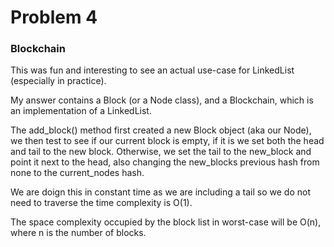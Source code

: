 
# Problem 4
### Blockchain


This was fun and interesting to see an actual use-case 
for LinkedList (especially in practice).

My answer contains a Block (or a Node class), and a Blockchain, which is
an implementation of a LinkedList. 

The add_block() method first created a new Block object (aka our Node), we then test
to see if our current block is empty, if it is we set both the head and tail to the new block.
Otherwise, we set the tail to the new_block and point it next to the head, also changing the
new_blocks previous hash from none to the current_nodes hash.

We are doign this in constant time as we are including a tail so we do not need
to traverse the time complexity is O(1).


The space complexity occupied by the block list in worst-case will be O(n),
where n is the number of blocks. 
